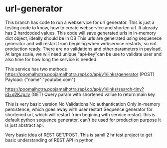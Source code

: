 # url-generator

This branch has code to  run a webservice for url generator.
This is just a testing code to know, how to create webservice and shorten url. It already has 2 hardcoded values.
This code will save generated urls in in-memory dict object, ideally should be in DB
This urls are generated using sequenece generator and will restart from begining when webservice restarts, so not production ready.
There are no validations and other parameters in payload.
At large scale, we will need unique "api-key"can be use to validate user and also time for how long the service is needed.

This service has two methods
https://poomalhotra.poojamalhotra.repl.co/api/v1/links/generator (POST)
Payload:
{"name":"youtube.com"}

https://poomalhotra.poojamalhotra.repl.co/api/v1/links/search-tiny?id=g2KJp.ly (GET)
Query param with shortened vallue to return main key


This is very basic version
No Validations
No authantication
Only in-memory persistence, which goes away with user restart
Sequence generator for shortened url, which will restart from begining with service restart.
this is default python sequence generator, can't be used for production purpose
It is just abstract api.

Very basic idea of REST GET/POST. 
This is samll 2 hr test project to get basic understanding of REST API in python

